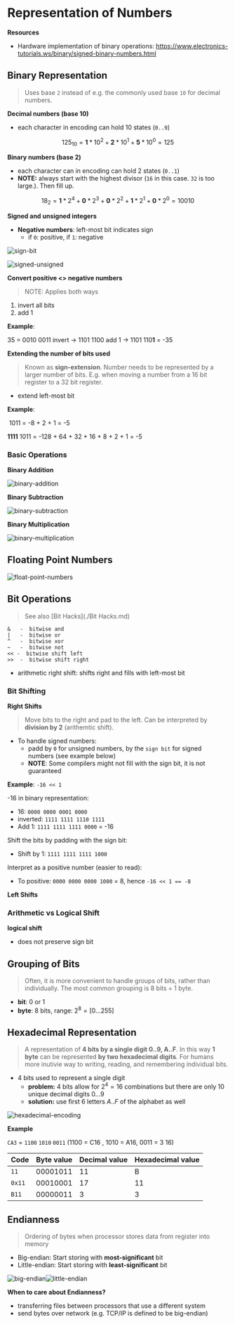 # Representation of Numbers

**Resources**

- Hardware implementation of binary operations: https://www.electronics-tutorials.ws/binary/signed-binary-numbers.html



## Binary Representation

> Uses base `2` instead of e.g. the commonly used base `10` for decimal numbers.



**Decimal numbers (base 10)**

- each character in encoding can hold 10 states (`0..9`)

$$
125_{10}=\textbf{1} * 10^2 + \textbf{2} * 10^1 + \textbf{5} * 10^0 = 125
$$

**Binary numbers (base 2)**

- each character can in encoding can hold 2 states (`0..1`)
- **NOTE:** always start with the highest divisor (`16` in this case. `32` is too large.). Then fill up.

$$
18_{2}=\textbf{1} * 2^4 + \textbf{0} * 2^3 + \textbf{0} * 2^2 + \textbf{1} * 2^1 + \textbf{0} * 2^0 = 10010
$$



**Signed and unsigned integers**

- **Negative numbers**: left-most bit indicates sign
  - if `0`: positive, if `1`: negative

![sign-bit](img/sign-bit.gif)

![signed-unsigned](img/signed-unsigned.png)



**Convert positive <> negative numbers**

> NOTE: Applies both ways

1. invert all bits
2. add 1

**Example**:

35        = 0010 0011
invert -> 1101 1100
add 1 -> 1101 110**1** = -35



**Extending the number of bits used**

> Known as **sign-extension**. Number needs to be represented by a larger number of bits. E.g. when moving a number from a 16 bit register to a 32 bit register.

- extend left-most bit

**Example**: 

​          1011 = -8 + 2 + 1 = -5

**1111** 1011 = -128 + 64 + 32 + 16 + 8 + 2 + 1 = -5





### Basic Operations

**Binary Addition**

![binary-addition](img/binary-addition.png)



**Binary Subtraction**

![binary-subtraction](img/binary-subtraction.png)





**Binary Multiplication**

![binary-multiplication](img/binary-multiplication.png)





## Floating Point Numbers



![float-point-numbers](img/float-point-numbers.png)





## Bit Operations

> See also [Bit Hacks](./Bit Hacks.md)

```
&   -  bitwise and
|   -  bitwise or
^   -  bitwise xor
~   -  bitwise not
<< -  bitwise shift left
>>  -  bitwise shift right
```



- arithmetic right shift: shifts right and fills with left-most bit



### Bit Shifting



**Right Shifts**

> Move bits to the right and pad to the left. Can be interpreted by **division by 2** (arithemtic shift).

- To handle signed numbers:
  - padd by `0` for unsigned numbers, by the `sign bit` for signed numbers (see example below)
  - **NOTE**: Some compilers might not fill with the sign bit, it is not guaranteed



**Example**: `-16 << 1`

-16 in binary representation:

- 16:              `0000 0000 0001 0000`
- inverted:    `1111 1111 1110 1111`
- Add 1:        `1111 1111 1111 0000` = -16

Shift the bits by padding with the sign bit:

- Shift by 1:  `1111 1111 1111 1000`

Interpret as a positive number (easier to read):

- To positive: `0000 0000 0000 1000` = 8, hence `-16 << 1 == -8`



**Left Shifts**





### Arithmetic vs Logical Shift



**logical shift**

- does not preserve sign bit



## Grouping of Bits

> Often, it is more convenient to handle groups of bits, rather than individually. The most common grouping is 8 bits = 1 byte.

- **bit**: 0 or 1
- **byte**: 8 bits, range: $2^8=[0...255]$





## Hexadecimal Representation

> A representation of **4 bits by a single digit 0..9, A..F**. In this way **1 byte** can be represented **by two hexadecimal digits**. For humans more inutivie way to writing, reading, and remembering individual bits.

- 4 bits used to represent a single digit
  - **problem:** 4 bits allow for $2^4=16$​ combinations but there are only 10 unique decimal digits $0...9$​​
  - **solution:** use first 6 letters $A..F$​ of the alphabet as well



![hexadecimal-encoding](img/hexadecimal-encoding.png)

**Example**

`CA3` = `1100` `1010` `0011`  (1100 = C16 , 1010 = A16, 0011 = 3 16)





| Code   | Byte value | Decimal value | Hexadecimal value |
| ------ | ---------- | ------------- | ----------------- |
| `11`   | 00001011   | 11            | B                 |
| `0x11` | 00010001   | 17            | 11                |
| `B11`  | 00000011   | 3             | 3                 |



## Endianness

> Ordering of bytes when processor stores data from register into memory

- Big-endian: Start storing with **most-significant** bit
- Little-endian: Start storing with **least-significant** bit



![big-endian](file:///Users/matthias/dev/coding_quickstarter/Fundamentals/img/big-endian.png?lastModify=1636108255)![little-endian](file:///Users/matthias/dev/coding_quickstarter/Fundamentals/img/little-endian.png?lastModify=1636108255)

**When to care about Endianness?**

- transferring files between processors that use a different system
- send bytes over network (e.g. TCP/IP is defined to be big-endian)

